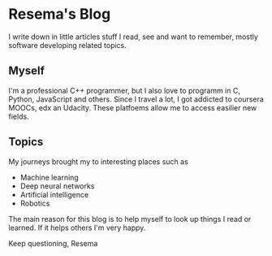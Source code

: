 # Resema's Blog

I write down in little articles stuff I read, see and want to remember, mostly software developing related topics.

## Myself
I'm a professional C++ programmer, but I also love to programm in C, Python, JavaScript and others. Since I travel a lot, I got addicted to coursera MOOCs, edx an Udacity. These platfoems allow me to access easilier new fields.

## Topics
My journeys brought my to interesting places such as
- Machine learning
- Deep neural networks
- Artificial intelligence
- Robotics


The main reason for this blog is to help myself to look up things I read or learned. If it helps others I'm very happy.

Keep questioning,
Resema
